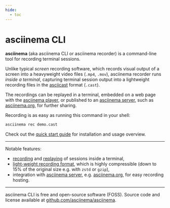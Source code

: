 ```yaml
---
hide:
  - toc
---
```


# asciinema CLI

__asciinema__ (aka asciinema CLI or asciinema recorder) is a command-line tool
for recording terminal sessions.

Unlike typical _screen_ recording software, which records visual output of a
screen into a heavyweight video files (`.mp4`, `.mov`), asciinema recorder runs
_inside a terminal_, capturing terminal session output into a lightweight
recording files in the [asciicast](../asciicast/v2.md) format (`.cast`).

The recordings can be replayed in a terminal, embedded on a web page with the
[asciinema player](../player/index.md), or published to an [asciinema
server](../server/index.md), such as [asciinema.org](https://asciinema.org), for further
sharing.

<div class="player" id="player-manual-cli-intro"></div>

Recording is as easy as running this command in your shell:

```sh
asciinema rec demo.cast
```

Check out the [quick start guide](quick-start.md) for installation and usage
overview.

---

Notable features:

* [recording](usage.md#asciinema-rec-filename) and
  [replaying](usage.md#asciinema-play-filename) of
  sessions inside a terminal,
* [light-weight recording format](../asciicast/v2.md), which is highly
  compressible (down to 15% of the original size e.g. with `zstd` or `gzip`),
* integration with [asciinema server](../server/index.md), e.g.
  [asciinema.org](https://asciinema.org), for easy recording hosting.

---

asciinema CLI is free and open-source software (FOSS). Source code and license
available at
[github.com/asciinema/asciinema](https://github.com/asciinema/asciinema).
